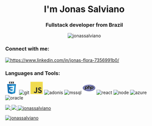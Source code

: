 
##
<h1 align="center">I'm Jonas Salviano</h1>
<h3 align="center">Fullstack developer from Brazil</h3>

<p align="center"> <img src="https://komarev.com/ghpvc/?username=jonassalviano&label=Profile%20views&color=0e75b6&style=flat" alt="jonassalviano" /> </p>

<h3 align="left">Connect with me:</h3>
<p align="left">
<a href="https://linkedin.com/in/jonas-flora-7356991b0/" target="blank"><img align="center" src="https://raw.githubusercontent.com/rahuldkjain/github-profile-readme-generator/master/src/images/icons/Social/linked-in-alt.svg" alt="https://www.linkedin.com/in/jonas-flora-7356991b0/" height="30" width="40" /></a>
</p>

<h3 align="left">Languages and Tools:</h3>
<p align="left"> 
  <img src="https://raw.githubusercontent.com/devicons/devicon/master/icons/css3/css3-original-wordmark.svg" alt="css3" width="40" height="40"/>
  <img src="https://www.vectorlogo.zone/logos/git-scm/git-scm-icon.svg" alt="git" width="40" height="40" /> 
  <img src="https://raw.githubusercontent.com/devicons/devicon/master/icons/javascript/javascript-original.svg"  alt="javascript" width="40" height="40"/> 
  <img src="https://www.vectorlogo.zone/logos/adonisjs/adonisjs-icon.svg" alt="adonis" width="40" height="40"/>
  <img src="https://www.svgrepo.com/show/303229/microsoft-sql-server-logo.svg" alt="mssql" width="40" height="40"/>
  <img src="https://raw.githubusercontent.com/devicons/devicon/master/icons/php/php-original.svg" alt="php" width="40" height="40"/> 
  <img src="https://www.vectorlogo.zone/logos/reactjs/reactjs-icon.svg" alt="react" width="40" height="40"/> 
  <img src="https://www.vectorlogo.zone/logos/nodejs/nodejs-icon.svg" alt="node" width="40" height="40"/> 
  <img src="https://www.vectorlogo.zone/logos/microsoft_azure/microsoft_azure-icon.svg" alt="azure" width="40" height="40"/> 
  <img src="https://www.vectorlogo.zone/logos/oracle/oracle-ar21.svg" alt="oracle" width="90" height="40"/> 
</p>


<div>
  <a href="https://github.com/jonasSalviano">
  <img height="170em" src="https://github-readme-stats.vercel.app/api?username=jonasSalviano&show_icons=true&theme=midnight-purple&include_all_commits=true&count_private=true"/>
  <img height="170em" src="https://github-readme-stats.vercel.app/api/top-langs/?username=jonasSalviano&layout=compact&langs_count=7&theme=midnight-purple"/>
  <img height="170em" src="https://github-readme-streak-stats.herokuapp.com/?user=jonassalviano&theme=midnight-purple" alt="jonassalviano"/>
</div>

<div>
  <p align="left"> <a href="https://github.com/ryo-ma/github-profile-trophy"><img src="https://github-profile-trophy.vercel.app/?username=jonasSalviano&theme=onedark" alt="jonassalviano" /></a> </p>
</p>
